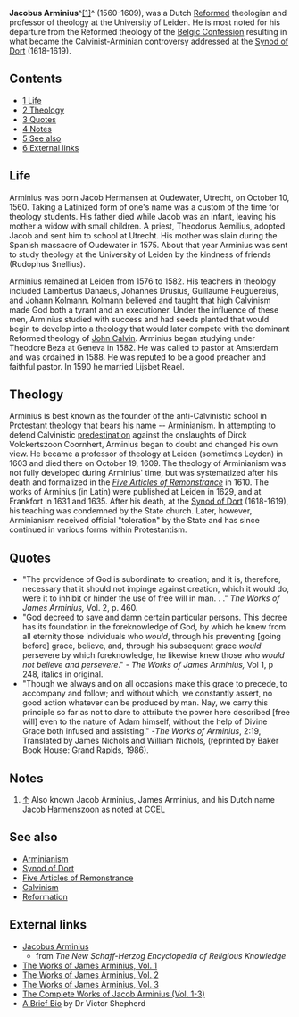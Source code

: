 **Jacobus Arminius**^[[1]](#note-0)^ (1560-1609), was a Dutch
[Reformed](Reformed_churches "Reformed churches") theologian and
professor of theology at the University of Leiden. He is most noted
for his departure from the Reformed theology of the
[Belgic Confession](Belgic_Confession "Belgic Confession")
resulting in what became the Calvinist-Arminian controversy
addressed at the [Synod of Dort](Synod_of_Dort "Synod of Dort")
(1618-1619).

## Contents

-   [1 Life](#Life)
-   [2 Theology](#Theology)
-   [3 Quotes](#Quotes)
-   [4 Notes](#Notes)
-   [5 See also](#See_also)
-   [6 External links](#External_links)

## Life

Arminius was born Jacob Hermansen at Oudewater, Utrecht, on October
10, 1560. Taking a Latinized form of one's name was a custom of the
time for theology students. His father died while Jacob was an
infant, leaving his mother a widow with small children. A priest,
Theodorus Aemilius, adopted Jacob and sent him to school at
Utrecht. His mother was slain during the Spanish massacre of
Oudewater in 1575. About that year Arminius was sent to study
theology at the University of Leiden by the kindness of friends
(Rudophus Snellius).

Arminius remained at Leiden from 1576 to 1582. His teachers in
theology included Lambertus Danaeus, Johannes Drusius, Guillaume
Feuguereius, and Johann Kolmann. Kolmann believed and taught that
high [Calvinism](Calvinism "Calvinism") made God both a tyrant and
an executioner. Under the influence of these men, Arminius studied
with success and had seeds planted that would begin to develop into
a theology that would later compete with the dominant Reformed
theology of [John Calvin](John_Calvin "John Calvin"). Arminius
began studying under Theodore Beza at Geneva in 1582. He was called
to pastor at Amsterdam and was ordained in 1588. He was reputed to
be a good preacher and faithful pastor. In 1590 he married Lijsbet
Reael.

## Theology

Arminius is best known as the founder of the anti-Calvinistic
school in Protestant theology that bears his name --
[Arminianism](Arminianism "Arminianism"). In attempting to defend
Calvinistic [predestination](Predestination "Predestination")
against the onslaughts of Dirck Volckertszoon Coornhert, Arminius
began to doubt and changed his own view. He became a professor of
theology at Leiden (sometimes Leyden) in 1603 and died there on
October 19, 1609. The theology of Arminianism was not fully
developed during Arminius' time, but was systematized after his
death and formalized in the
*[Five Articles of Remonstrance](Five_Articles_of_Remonstrance "Five Articles of Remonstrance")*
in 1610. The works of Arminius (in Latin) were published at Leiden
in 1629, and at Frankfort in 1631 and 1635. After his death, at the
[Synod of Dort](Synod_of_Dort "Synod of Dort") (1618-1619), his
teaching was condemned by the State church. Later, however,
Arminianism received official "toleration" by the State and has
since continued in various forms within Protestantism.

## Quotes

-   "The providence of God is subordinate to creation; and it is,
    therefore, necessary that it should not impinge against creation,
    which it would do, were it to inhibit or hinder the use of free
    will in man. . ." *The Works of James Arminius,* Vol. 2, p. 460.
-   "God decreed to save and damn certain particular persons. This
    decree has its foundation in the foreknowledge of God, by which he
    knew from all eternity those individuals who *would*, through his
    preventing [going before] grace, believe, and, through his
    subsequent grace *would* persevere by which foreknowledge, he
    likewise knew those who *would not believe and persevere*." -
    *The Works of James Arminius,* Vol 1, p 248, italics in original.
-   "Though we always and on all occasions make this grace to
    precede, to accompany and follow; and without which, we constantly
    assert, no good action whatever can be produced by man. Nay, we
    carry this principle so far as not to dare to attribute the power
    here described [free will] even to the nature of Adam himself,
    without the help of Divine Grace both infused and assisting."
    -*The Works of Arminius*, 2:19, Translated by James Nichols and
    William Nichols, (reprinted by Baker Book House: Grand Rapids,
    1986).

## Notes

1.  [↑](#ref-0) Also known Jacob Arminius, James Arminius, and his
    Dutch name Jacob Harmenszoon as noted at
    [CCEL](http://www.ccel.org/a/arminius/)

## See also

-   [Arminianism](Arminianism "Arminianism")
-   [Synod of Dort](Synod_of_Dort "Synod of Dort")
-   [Five Articles of Remonstrance](Five_Articles_of_Remonstrance "Five Articles of Remonstrance")
-   [Calvinism](Calvinism "Calvinism")
-   [Reformation](Reformation "Reformation")

## External links

-   [Jacobus Arminius](http://www.ccel.org/php/disp.php3?authorID=schaff&bookID=encyc01&page=296)
    - from *The New Schaff-Herzog Encyclopedia of Religious Knowledge*
-   [The Works of James Arminius, Vol. 1](http://www.ccel.org/ccel/arminius/works1.all.html)
-   [The Works of James Arminius, Vol. 2](http://www.ccel.org/ccel/arminius/works2.all.html)
-   [The Works of James Arminius, Vol. 3](http://www.ccel.org/ccel/arminius/works3.all.html)
-   [The Complete Works of Jacob Arminius (Vol. 1-3)](http://wesley.nnu.edu/arminianism/arminius/index.htm)
-   [A Brief Bio](http://www.victorshepherd.on.ca/Other%20Writings/jacobus_arminius.htm)
    by Dr Victor Shepherd



